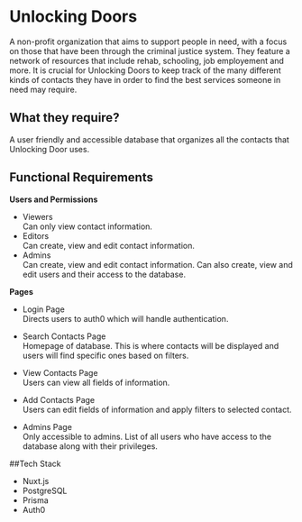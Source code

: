 # Unlocking Doors
A non-profit organization that aims to support people in need, with a focus on those that have been through the criminal justice system. They feature a network of resources that include rehab, schooling, job employement and more. It is crucial for Unlocking Doors to keep track of the many different kinds of contacts they have in order to find the best services someone in need may require.

## What they require?
A user friendly and accessible database that organizes all the contacts that Unlocking Door uses.

## Functional Requirements

**Users and Permissions**
- Viewers   
    Can only view contact information.
- Editors    
    Can create, view and edit contact information.
- Admins    
    Can create, view and edit contact information. Can also create, view and edit users and their access to the database.


**Pages**
- Login Page   
    Directs users to auth0 which will handle authentication.

- Search Contacts Page    
    Homepage of database. This is where contacts will be displayed and users will find specific ones based on filters.

- View Contacts Page    
    Users can view all fields of information.

- Add Contacts Page    
    Users can edit fields of information and apply filters to selected contact.

- Admins Page    
    Only accessible to admins. List of all users who have access to the database along with their privileges.


##Tech Stack
- Nuxt.js
- PostgreSQL
- Prisma
- Auth0